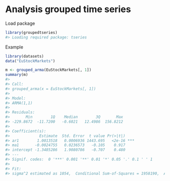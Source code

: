 
<!-- README.md is generated from README.Rmd. Please edit that file -->
Analysis grouped time series
============================

Load package

``` r
library(groupedtseries)
#> Loading required package: tseries
```

Example

``` r
library(datasets)
data("EuStockMarkets")

m <- grouped_arma(EuStockMarkets[, 1])  
summary(m)
#> 
#> Call:
#> grouped_arma(x = EuStockMarkets[, 1])
#> 
#> Model:
#> ARMA(1,1)
#> 
#> Residuals:
#>       Min        1Q    Median        3Q       Max 
#> -229.8672  -11.7200   -0.6021   12.4986  156.8212 
#> 
#> Coefficient(s):
#>             Estimate  Std. Error  t value Pr(>|t|)    
#> ar1        1.0013518   0.0006936 1443.695   <2e-16 ***
#> ma1       -0.0024755   0.0236573   -0.105    0.917    
#> intercept -1.3485286   1.9080786   -0.707    0.480    
#> ---
#> Signif. codes:  0 '***' 0.001 '**' 0.01 '*' 0.05 '.' 0.1 ' ' 1
#> 
#> Fit:
#> sigma^2 estimated as 1054,  Conditional Sum-of-Squares = 1958190,  AIC = 18230.56
```
